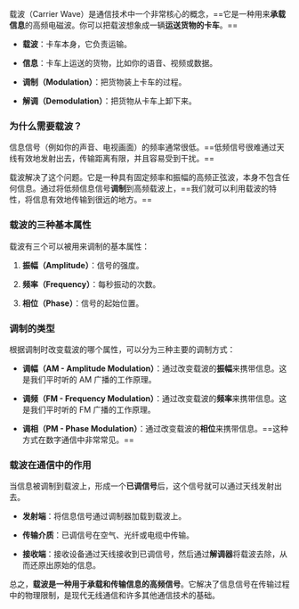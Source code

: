 载波（Carrier Wave）是通信技术中一个非常核心的概念，==它是一种用来**承载信息**的高频电磁波。你可以把载波想象成一辆**运送货物的卡车**。==

- **载波**：卡车本身，它负责运输。
    
- **信息**：卡车上运送的货物，比如你的语音、视频或数据。
    
- **调制（Modulation）**：把货物装上卡车的过程。
    
- **解调（Demodulation）**：把货物从卡车上卸下来。
    

### 为什么需要载波？

信息信号（例如你的声音、电视画面）的频率通常很低。==低频信号很难通过天线有效地发射出去，传输距离有限，并且容易受到干扰。==

载波解决了这个问题。它是一种具有固定频率和振幅的高频正弦波，本身不包含任何信息。通过将低频信息信号**调制**到高频载波上，==我们就可以利用载波的特性，将信息有效地传输到很远的地方。==

### 载波的三种基本属性

载波有三个可以被用来调制的基本属性：

1. **振幅（Amplitude）**：信号的强度。
    
2. **频率（Frequency）**：每秒振动的次数。
    
3. **相位（Phase）**：信号的起始位置。
    

### 调制的类型

根据调制时改变载波的哪个属性，可以分为三种主要的调制方式：

- **调幅（AM - Amplitude Modulation）**：通过改变载波的**振幅**来携带信息。这是我们平时听的 AM 广播的工作原理。
    
- **调频（FM - Frequency Modulation）**：通过改变载波的**频率**来携带信息。这是我们平时听的 FM 广播的工作原理。
    
- **调相（PM - Phase Modulation）**：通过改变载波的**相位**来携带信息。==这种方式在数字通信中非常常见。==
    

### 载波在通信中的作用

当信息被调制到载波上，形成一个**已调信号**后，这个信号就可以通过天线发射出去。

- **发射端**：将信息信号通过调制器加载到载波上。
    
- **传输介质**：已调信号在空气、光纤或电缆中传输。
    
- **接收端**：接收设备通过天线接收到已调信号，然后通过**解调器**将载波去除，从而还原出原始的信息。
    

总之，**载波是一种用于承载和传输信息的高频信号**。它解决了信息信号在传输过程中的物理限制，是现代无线通信和许多其他通信技术的基础。